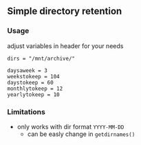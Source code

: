 ## Simple directory retention

### Usage

adjust variables in header for your needs

```
dirs = "/mnt/archive/"

daysaweek = 3
weekstokeep = 104
daystokeep = 60
monthlytokeep = 12
yearlytokeep = 10
```

### Limitations

* only works with dir format `YYYY-MM-DD`
  * can be easly change in `getdirnames()`
